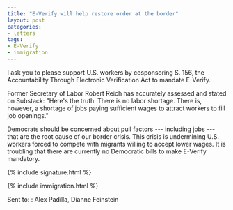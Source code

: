 ```yaml
---
title: "E-Verify will help restore order at the border"
layout: post
categories:
- letters
tags:
- E-Verify
- immigration
---
```


I ask you to please support U.S. workers by cosponsoring S. 156, the Accountability Through Electronic Verification Act to mandate E-Verify.

Former Secretary of Labor Robert Reich has accurately assessed and stated on Substack: "Here's the truth: There is no labor shortage. There is, however, a shortage of jobs paying sufficient wages to attract workers to fill job openings."

Democrats should be concerned about pull factors --- including jobs --- that are the root cause of our border crisis. This crisis is undermining U.S. workers forced to compete with migrants willing to accept lower wages.
It is troubling that there are currently no Democratic bills to make E-Verify mandatory.

{% include signature.html %}

{% include immigration.html %}

Sent to:
: Alex Padilla, Dianne Feinstein
